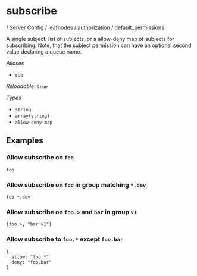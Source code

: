 # subscribe

/ [Server Config](/ref/config/index.md) / [leafnodes](/ref/config/leafnodes/index.md) / [authorization](/ref/config/leafnodes/authorization/index.md) / [default_permissions](/ref/config/leafnodes/authorization/default_permissions/index.md) 

A single subject, list of subjects, or a allow-deny map of
subjects for subscribing. Note, that the subject permission can
have an optional second value declaring a queue name.

*Aliases*

- `sub`


*Reloadable*: `true`

*Types*

- `string`
- `array(string)`
- `allow-deny-map`


## Examples

### Allow subscribe on `foo`
```
foo
```
### Allow subscribe on `foo` in group matching `*.dev`
```
foo *.dev
```
### Allow subscribe on `foo.>` and `bar` in group `v1`
```
[foo.>, "bar v1"]
```
### Allow subscribe to `foo.*` except `foo.bar`
```
{
  allow: "foo.*"
  deny: "foo.bar"
}
```

